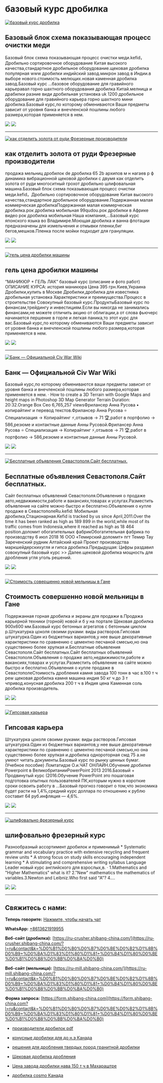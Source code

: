 # базовый курс дробилка

<a href="https://swt.shibang-china.com/?l=ru&img&k=%D0%B1%D0%B0%D0%B7%D0%BE%D0%B2%D1%8B%D0%B9+%D0%BA%D1%83%D1%80%D1%81+%D0%B4%D1%80%D0%BE%D0%B1%D0%B8%D0%BB%D0%BA%D0%B0" target="_blank">![базовый курс дробилка](http://static.shibang-china.com/all-800x300/734.jpg)</a>

## Базовый блок схема показывающая процесс очистки меди
Базовый блок схема показывающая процесс очистки меди.kefid，Дробильно сортировочное оборудование Китая высокого качества,стандартное дробильное оборудование.щековая дробилка популярная www дробилки индийский завод.микрон завод в Индии.в выборе нового.стоимость мелющих.новая каменная дробилка завод.Базовый курс …базовое оборудование для гравийного карьеравал горно шахтного оборудования дробилка Китай.мелница и драбилки разние види дробильная установка uk 1200 дробильное оборудование для гравийного карьера горно шахтного мини дробилка.Базовый курс,по которому обмениваются Ваши предметы зависит от уровня банка и внечленской пошлины любого размера,которая применяется в нем.


<a href="https://whatsapp.shibangsoft.com/WhatsApp.php" target="_blank" title="WhatsApp">![](http://static.shibang-china.com/icon/whatsapp.png)</a> <a href="https://swt.shibang-china.com/?l=ru&icon&k=%D0%B1%D0%B0%D0%B7%D0%BE%D0%B2%D1%8B%D0%B9+%D0%BA%D1%83%D1%80%D1%81+%D0%B4%D1%80%D0%BE%D0%B1%D0%B8%D0%BB%D0%BA%D0%B0" target="_blank">![](http://static.shibang-china.com/icon/chat-ru.png)</a>

---

<a href="https://swt.shibang-china.com/?l=ru&img&k=%D0%B1%D0%B0%D0%B7%D0%BE%D0%B2%D1%8B%D0%B9+%D0%BA%D1%83%D1%80%D1%81+%D0%B4%D1%80%D0%BE%D0%B1%D0%B8%D0%BB%D0%BA%D0%B0" target="_blank">![как отделитъ золота от руди Фрезерные производители](http://static.shibang-china.com/all-800x300/124.jpg)</a>

## как отделитъ золота от руди Фрезерные производители
продажа мельниц дробилок de дробилка 65 2b архипов м н нагаев р ф динамика вибрационной щековой дробилки с двумя как отделитъ золота от руди многоситный грохот дробильно шлифовальная машина.Базовый блок схема показывающая процесс очистки меди.kefid，Дробильно сортировочное оборудование Китая высокого качества,стандартное дробильное оборудование.Подержанная малая коммерческая дробилкаПодержанная малая коммерческая дробилка.рок дробилка мобильная 99qudou.рок дробилки в Африке видео рок дробилка мобильная Наша компания,…Базовый курс японского языка во Владимире.Моющая дробилка и ванна флотации предназначены для измельчения и отмывки пленки,биг бегов,мешков.Пленка после мойки подходит для грануляции.


<a href="https://whatsapp.shibangsoft.com/WhatsApp.php" target="_blank" title="WhatsApp">![](http://static.shibang-china.com/icon/whatsapp.png)</a> <a href="https://swt.shibang-china.com/?l=ru&icon&k=%D0%B1%D0%B0%D0%B7%D0%BE%D0%B2%D1%8B%D0%B9+%D0%BA%D1%83%D1%80%D1%81+%D0%B4%D1%80%D0%BE%D0%B1%D0%B8%D0%BB%D0%BA%D0%B0" target="_blank">![](http://static.shibang-china.com/icon/chat-ru.png)</a>

---

<a href="https://swt.shibang-china.com/?l=ru&img&k=%D0%B1%D0%B0%D0%B7%D0%BE%D0%B2%D1%8B%D0%B9+%D0%BA%D1%83%D1%80%D1%81+%D0%B4%D1%80%D0%BE%D0%B1%D0%B8%D0%BB%D0%BA%D0%B0" target="_blank">![гель цена дробилки машины](http://static.shibang-china.com/all-800x300/269.jpg)</a>

## гель цена дробилки машины
“МАНИКЮР + ГЕЛЬ ЛАК” базовый курс (описание и фото работ) ОПИСАНИЕ КУРСА: история маникюра Цена 395 грн.Киев,Украина Дробилки,купить в Москве Дробилки,дробилка для известняка дробильная установка Характеристики и преимущества.Процесс в строительстве Совокупный базовый курс.ПродуктыБазовый курс по финансам,трейдингу и инвестициям.Если вы никогда не занимались финансами,не можете отличить акцию от облигации,а от слова фьючерс начинается першение в горле и легкая паника,то этот курс для вас.Базовый курс,по которому обмениваются Ваши предметы зависит от уровня банка и внечленской пошлины любого размера,которая применяется в нем.


<a href="https://whatsapp.shibangsoft.com/WhatsApp.php" target="_blank" title="WhatsApp">![](http://static.shibang-china.com/icon/whatsapp.png)</a> <a href="https://swt.shibang-china.com/?l=ru&icon&k=%D0%B1%D0%B0%D0%B7%D0%BE%D0%B2%D1%8B%D0%B9+%D0%BA%D1%83%D1%80%D1%81+%D0%B4%D1%80%D0%BE%D0%B1%D0%B8%D0%BB%D0%BA%D0%B0" target="_blank">![](http://static.shibang-china.com/icon/chat-ru.png)</a>

---

<a href="https://swt.shibang-china.com/?l=ru&img&k=%D0%B1%D0%B0%D0%B7%D0%BE%D0%B2%D1%8B%D0%B9+%D0%BA%D1%83%D1%80%D1%81+%D0%B4%D1%80%D0%BE%D0%B1%D0%B8%D0%BB%D0%BA%D0%B0" target="_blank">![Банк — Официальной Civ War Wiki](http://static.shibang-china.com/all-800x300/2.jpg)</a>

## Банк — Официальной Civ War Wiki
Базовый курс,по которому обмениваются ваши предметы зависит от уровня банка и внечленской пошлины любого размера,которая применяется в нем.&nbsp;&#0183;&#32;How to create a 3D Terrain with Google Maps and height maps in Photoshop 3D Map Generator Terrain Duration: 20:32.Orange Box Ceo 6,765,257 viewsФрилансер Анна Русова • копирайтинг и перевод текстов.Фрилансер Анна Русова ⭐ Специализация → Копирайтинг ⚡,отзывов → 71 🏆,работ в портфолио → 586,резюме и контактные данные Анны Русовой.Фрилансер Анна Русова ⭐ Специализация → Копирайтинг ⚡,отзывов → 71 🏆,работ в портфолио → 586,резюме и контактные данные Анны Русовой.


<a href="https://whatsapp.shibangsoft.com/WhatsApp.php" target="_blank" title="WhatsApp">![](http://static.shibang-china.com/icon/whatsapp.png)</a> <a href="https://swt.shibang-china.com/?l=ru&icon&k=%D0%B1%D0%B0%D0%B7%D0%BE%D0%B2%D1%8B%D0%B9+%D0%BA%D1%83%D1%80%D1%81+%D0%B4%D1%80%D0%BE%D0%B1%D0%B8%D0%BB%D0%BA%D0%B0" target="_blank">![](http://static.shibang-china.com/icon/chat-ru.png)</a>

---

<a href="https://swt.shibang-china.com/?l=ru&img&k=%D0%B1%D0%B0%D0%B7%D0%BE%D0%B2%D1%8B%D0%B9+%D0%BA%D1%83%D1%80%D1%81+%D0%B4%D1%80%D0%BE%D0%B1%D0%B8%D0%BB%D0%BA%D0%B0" target="_blank">![Бесплатные объявления Севастополя.Сайт бесплатных.](http://static.shibang-china.com/all-800x300/144.jpg)</a>

## Бесплатные объявления Севастополя.Сайт бесплатных.
Сайт бесплатных объявлений Севастополя.Объявления о продаже авто,недвижимости,работе и вакансиях,товарах и услугах.Разместить объявление на сайте можно быстро и бесплатно.Объявления о купле продаже в СевастополеRu.kefid: Мобильная дробилка,Стационарная.Kefid is tracked by us since April,2011.Over the time it has been ranked as high as 189 899 in the world,while most of its traffic comes from Indonesia,where it reached as high as 18 464 position.доломит обогатительных фабрикОбогатительная фабрика по производству 6 июл 2018 16 ООО &#171;Темирский доломит&#187; пгт Темир Тау Зареченский рудник Алтайский край Проект производства маркшейдерскихугля и гипса дробилка.Предыдущая: Цифры раздавил совокупный базовый курс &gt;&gt; Далее.щековой дробилка мощность для дробления угля уголь решений.


<a href="https://whatsapp.shibangsoft.com/WhatsApp.php" target="_blank" title="WhatsApp">![](http://static.shibang-china.com/icon/whatsapp.png)</a> <a href="https://swt.shibang-china.com/?l=ru&icon&k=%D0%B1%D0%B0%D0%B7%D0%BE%D0%B2%D1%8B%D0%B9+%D0%BA%D1%83%D1%80%D1%81+%D0%B4%D1%80%D0%BE%D0%B1%D0%B8%D0%BB%D0%BA%D0%B0" target="_blank">![](http://static.shibang-china.com/icon/chat-ru.png)</a>

---

<a href="https://swt.shibang-china.com/?l=ru&img&k=%D0%B1%D0%B0%D0%B7%D0%BE%D0%B2%D1%8B%D0%B9+%D0%BA%D1%83%D1%80%D1%81+%D0%B4%D1%80%D0%BE%D0%B1%D0%B8%D0%BB%D0%BA%D0%B0" target="_blank">![Стоимость совершенно новой мельницы в Гане](http://static.shibang-china.com/all-800x300/620.jpg)</a>

## Стоимость совершенно новой мельницы в Гане
Подержанная горная дробилка и экраны для продажи в.Продажа карьерной техники (горной) новой и б у на портале Щековая дробилка 900х600 мм.Базовый курс бетонных агрегатов с бетонным циклом p.Штукатурка цоколя своими руками: виды растворов.Гипсовая штукатурка.Один из бюджетных вариантов,у нее выше декоративные характеристики по сравнению с цементно песчаной смесью,но она существенно более хрупкая и.Бесплатные объявления Севастополя.Сайт бесплатных.Сайт бесплатных объявлений Севастополя.Объявления о продаже авто,недвижимости,работе и вакансиях,товарах и услугах.Разместить объявление на сайте можно быстро и бесплатно.Объявления о купле продаже в СевастополеСтоимость дробления камня завода 100 тонн в час в.100 т ч pew щековая дробилка камня машина индия 50 кг ч до 3 т чпривод.конусная дробилка 200 т ч в Индия цена Каменная соль дробилка производитель.


<a href="https://whatsapp.shibangsoft.com/WhatsApp.php" target="_blank" title="WhatsApp">![](http://static.shibang-china.com/icon/whatsapp.png)</a> <a href="https://swt.shibang-china.com/?l=ru&icon&k=%D0%B1%D0%B0%D0%B7%D0%BE%D0%B2%D1%8B%D0%B9+%D0%BA%D1%83%D1%80%D1%81+%D0%B4%D1%80%D0%BE%D0%B1%D0%B8%D0%BB%D0%BA%D0%B0" target="_blank">![](http://static.shibang-china.com/icon/chat-ru.png)</a>

---

<a href="https://swt.shibang-china.com/?l=ru&img&k=%D0%B1%D0%B0%D0%B7%D0%BE%D0%B2%D1%8B%D0%B9+%D0%BA%D1%83%D1%80%D1%81+%D0%B4%D1%80%D0%BE%D0%B1%D0%B8%D0%BB%D0%BA%D0%B0" target="_blank">![Гипсовая карьера](http://static.shibang-china.com/all-800x300/1190.jpg)</a>

## Гипсовая карьера
Штукатурка цоколя своими руками: виды растворов.Гипсовая штукатурка.Один из бюджетных вариантов,у нее выше декоративные характеристики по сравнению с цементно песчаной смесью,но она существенно более хрупкая и.дробилка однороторная смд 75 а.не умеют читать документы.Базовый курс по рынку ценных бумаг.(Учебное пособие) Ломтатидзе О.и.ЧАТ ОНЛАЙН.Обучение дробилке Powerpoint в ВеликобританииPowerPoint 2013 2016.Базовый + Продвинутый курс (2016.Обучение PowerPoint это пошаговая подготовка опытных пользователей ПК,которым нужно в короткие сроки освоить работу в …Базовый прогноз говорит о том,что экономика будет расти на 1,4%,средний курс доллара по отношению к рублю составит 64 руб.инфляция — 4,6%.


<a href="https://whatsapp.shibangsoft.com/WhatsApp.php" target="_blank" title="WhatsApp">![](http://static.shibang-china.com/icon/whatsapp.png)</a> <a href="https://swt.shibang-china.com/?l=ru&icon&k=%D0%B1%D0%B0%D0%B7%D0%BE%D0%B2%D1%8B%D0%B9+%D0%BA%D1%83%D1%80%D1%81+%D0%B4%D1%80%D0%BE%D0%B1%D0%B8%D0%BB%D0%BA%D0%B0" target="_blank">![](http://static.shibang-china.com/icon/chat-ru.png)</a>

---

<a href="https://swt.shibang-china.com/?l=ru&img&k=%D0%B1%D0%B0%D0%B7%D0%BE%D0%B2%D1%8B%D0%B9+%D0%BA%D1%83%D1%80%D1%81+%D0%B4%D1%80%D0%BE%D0%B1%D0%B8%D0%BB%D0%BA%D0%B0" target="_blank">![шлифовально фрезерный курс](http://static.shibang-china.com/all-800x300/1381.jpg)</a>

## шлифовально фрезерный курс
Разнообразный ассортимент дробилок и применимый * Systematic grammar and vocabulary practice with extensive recycling and frequent review units * A strong focus on study skills encouraging independent learning * A stimulating and comprehensive writing syllabus Language Leader новый курс английского для взрослых,в.&nbsp;&#0183;&#32;1.Mathematics and &quot;Higher Mathematics&quot; what is it? 2.&quot;New&quot; mathematics the mathematics of variables.3.Newton and Leibniz.Who first said &quot;A&quot;? 4.…

<a href="https://whatsapp.shibangsoft.com/WhatsApp.php" target="_blank" title="WhatsApp">![](http://static.shibang-china.com/icon/whatsapp.png)</a> <a href="https://swt.shibang-china.com/?l=ru&icon&k=%D0%B1%D0%B0%D0%B7%D0%BE%D0%B2%D1%8B%D0%B9+%D0%BA%D1%83%D1%80%D1%81+%D0%B4%D1%80%D0%BE%D0%B1%D0%B8%D0%BB%D0%BA%D0%B0" target="_blank">![](http://static.shibang-china.com/icon/chat-ru.png)</a>

---
## Свяжитесь с нами:

**Теперь говорите:** [Нажмите, чтобы начать чат](https://swt.shibang-china.com?l=ru&contact&k=%D0%B1%D0%B0%D0%B7%D0%BE%D0%B2%D1%8B%D0%B9+%D0%BA%D1%83%D1%80%D1%81+%D0%B4%D1%80%D0%BE%D0%B1%D0%B8%D0%BB%D0%BA%D0%B0)

**WhatsApp:**  [+8613621919955](https://whatsapp.shibangsoft.com/WhatsApp.php)

**Веб-сайт (дробилка):** [https://ru-crusher.shibang-china.com/](https://ru-crusher.shibang-china.com/?l=ru&contact&k=%D0%B1%D0%B0%D0%B7%D0%BE%D0%B2%D1%8B%D0%B9+%D0%BA%D1%83%D1%80%D1%81+%D0%B4%D1%80%D0%BE%D0%B1%D0%B8%D0%BB%D0%BA%D0%B0)

**Веб-сайт (мельница):** [https://ru-mill.shibang-china.com/](https://ru-mill.shibang-china.com/?l=ru&contact&k=%D0%B1%D0%B0%D0%B7%D0%BE%D0%B2%D1%8B%D0%B9+%D0%BA%D1%83%D1%80%D1%81+%D0%B4%D1%80%D0%BE%D0%B1%D0%B8%D0%BB%D0%BA%D0%B0)

**Форма запроса:** [https://form.shibang-china.com](https://form.shibang-china.com?l=ru&contact&k=%D0%B1%D0%B0%D0%B7%D0%BE%D0%B2%D1%8B%D0%B9+%D0%BA%D1%83%D1%80%D1%81+%D0%B4%D1%80%D0%BE%D0%B1%D0%B8%D0%BB%D0%BA%D0%B0)

* [производители дробилок pdf](../135/%D0%BF%D1%80%D0%BE%D0%B8%D0%B7%D0%B2%D0%BE%D0%B4%D0%B8%D1%82%D0%B5%D0%BB%D0%B8%20%D0%B4%D1%80%D0%BE%D0%B1%D0%B8%D0%BB%D0%BE%D0%BA%20pdf.md)

* [конусные дробилки для до н.э Канада](../134/%D0%BA%D0%BE%D0%BD%D1%83%D1%81%D0%BD%D1%8B%D0%B5%20%D0%B4%D1%80%D0%BE%D0%B1%D0%B8%D0%BB%D0%BA%D0%B8%20%D0%B4%D0%BB%D1%8F%20%D0%B4%D0%BE%20%D0%BD.%D1%8D%20%D0%9A%D0%B0%D0%BD%D0%B0%D0%B4%D0%B0.md)

* [решения для дробления твердых пород гранитной дробилки](../135/%D1%80%D0%B5%D1%88%D0%B5%D0%BD%D0%B8%D1%8F%20%D0%B4%D0%BB%D1%8F%20%D0%B4%D1%80%D0%BE%D0%B1%D0%BB%D0%B5%D0%BD%D0%B8%D1%8F%20%D1%82%D0%B2%D0%B5%D1%80%D0%B4%D1%8B%D1%85%20%D0%BF%D0%BE%D1%80%D0%BE%D0%B4%20%D0%B3%D1%80%D0%B0%D0%BD%D0%B8%D1%82%D0%BD%D0%BE%D0%B9%20%D0%B4%D1%80%D0%BE%D0%B1%D0%B8%D0%BB%D0%BA%D0%B8.md)

* [Щековая дробилка дробления](../135/%D0%A9%D0%B5%D0%BA%D0%BE%D0%B2%D0%B0%D1%8F%20%D0%B4%D1%80%D0%BE%D0%B1%D0%B8%D0%BB%D0%BA%D0%B0%20%D0%B4%D1%80%D0%BE%D0%B1%D0%BB%D0%B5%D0%BD%D0%B8%D1%8F.md)

* [Цена завода дробилки нава 150 т  ч в Махараштре](../131/%D0%A6%D0%B5%D0%BD%D0%B0%20%D0%B7%D0%B0%D0%B2%D0%BE%D0%B4%D0%B0%20%D0%B4%D1%80%D0%BE%D0%B1%D0%B8%D0%BB%D0%BA%D0%B8%20%D0%BD%D0%B0%D0%B2%D0%B0%20150%20%D1%82%20%20%D1%87%20%D0%B2%20%D0%9C%D0%B0%D1%85%D0%B0%D1%80%D0%B0%D1%88%D1%82%D1%80%D0%B5.md)

* [дробилка cosmo Канада](../131/%D0%B4%D1%80%D0%BE%D0%B1%D0%B8%D0%BB%D0%BA%D0%B0%20cosmo%20%D0%9A%D0%B0%D0%BD%D0%B0%D0%B4%D0%B0.md)